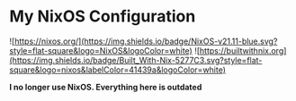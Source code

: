 # My NixOS Configuration

![https://nixos.org/](https://img.shields.io/badge/NixOS-v21.11-blue.svg?style=flat-square&logo=NixOS&logoColor=white)
![https://builtwithnix.org](https://img.shields.io/badge/Built_With-Nix-5277C3.svg?style=flat-square&logo=nixos&labelColor=41439a&logoColor=white)

**I no longer use NixOS. Everything here is outdated**

